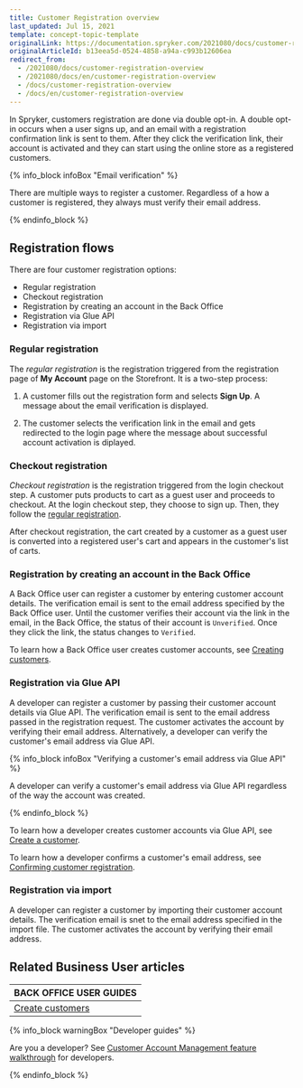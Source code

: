 ```yaml
---
title: Customer Registration overview
last_updated: Jul 15, 2021
template: concept-topic-template
originalLink: https://documentation.spryker.com/2021080/docs/customer-registration-overview
originalArticleId: b13eea5d-0524-4858-a94a-c993b12606ea
redirect_from:
  - /2021080/docs/customer-registration-overview
  - /2021080/docs/en/customer-registration-overview
  - /docs/customer-registration-overview
  - /docs/en/customer-registration-overview
---
```


In Spryker, customers registration are done via double opt-in. A double opt-in occurs when a user signs up, and an email with a registration confirmation link is sent to them. After they click the verification link, their account is activated and they can start using the online store as a registered customers.

{% info_block infoBox "Email verification" %}

There are multiple ways to register a customer. Regardless of a how a customer is registered, they always must verify their email address.

{% endinfo_block %}

## Registration flows

There are four customer registration options:

* Regular registration
* Checkout registration
* Registration by creating an account in the Back Office
* Registration via Glue API
* Registration via import

### Regular registration

The *regular registration*  is the registration triggered from the registration page of **My Account** page on the Storefront. It is a two-step process:

1. A customer fills out the registration form and selects **Sign Up**. A message about the email verification is displayed.  

2. The customer selects the verification link in the email and gets redirected to the login page where the message about successful account activation is diplayed.

### Checkout registration

*Checkout registration* is the registration triggered from the login checkout step. A customer puts products to cart as a guest user and proceeds to checkout. At the login checkout step, they choose to sign up. Then, they follow the [regular registration](#regular-registration).


After checkout registration, the cart created by a customer as a guest user is converted into a registered user's cart and appears in the customer's list of carts.

### Registration by creating an account in the Back Office


A Back Office user can register a customer by entering customer account details. The verification email is sent to the email address specified by the Back Office user. Until the customer verifies their account via the link in the email, in the Back Office, the status of their account is `Unverified`. Once they click the link, the status changes to `Verified`.

To learn how a Back Office user creates customer accounts, see [Creating customers](/docs/scos/user/back-office-user-guides/customer/customers/create-customers.html).

### Registration via Glue API

A developer can register a customer by passing their customer account details via Glue API. The verification email is sent to the email address passed in the registration request. The customer activates the account by verifying their email address. Alternatively, a developer can verify the customer's email address via Glue API.

{% info_block infoBox "Verifying a customer's email address via Glue API" %}

A developer can verify a customer's email address via Glue API regardless of the way the account was created.

{% endinfo_block %}

To learn how a developer creates customer accounts via Glue API, see [Create a customer](/docs/scos/dev/glue-api-guides/managing-customers/managing-customers.html).

To learn how a developer confirms a customer's email address, see [Confirming customer registration](/docs/scos/dev/glue-api-guides/managing-customers/confirming-customer-registration.html).

### Registration via import

A developer can register a customer by importing their customer account details. The verification email is snet to the email address specified in the import file. The customer activates the account by verifying their email address.

## Related Business User articles

|BACK OFFICE USER GUIDES|
|---|
| [Create customers](/docs/scos/user/back-office-user-guides/customer/customers/create-customers.html)  |

{% info_block warningBox "Developer guides" %}

Are you a developer? See [Customer Account Management feature walkthrough](/docs/scos/dev/feature-walkthroughs/customer-account-management-feature-walkthrough/customer-account-management-feature-walkthrough.html) for developers.

{% endinfo_block %}
